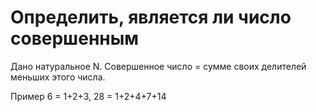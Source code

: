 # Определить, является ли число совершенным

Дано натуральное N.
Совершенное число = сумме своих делителей меньших этого числа.

Пример 6 = 1+2+3, 28 = 1+2+4+7+14
